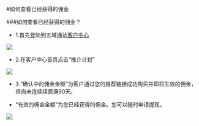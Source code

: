 <!-- --- tag: 推介计划 佣金 -->
<!-- --- title: 如何查看已经获得的佣金 -->
#如何查看已经获得的佣金

###如何查看已经获得的佣金？

* 1.首先登陆到五域通达[客户中心](http://portal.51hosting.com)

![](http://ww4.sinaimg.cn/large/a74eed94jw1dz50olkp23j.jpg)

* 2.在客户中心首页点击“推介计划”

![](http://ww3.sinaimg.cn/large/a74e55b4jw1e1dwu0n71sj.jpg)

* 3.“确认中的佣金金额”为客户通过您的推荐链接成功购买并即将生效的佣金，但尚未连续续费满90天。

* “有效的佣金金额”为您已经获得的佣金。您可以随时申请提现。

![](http://ww3.sinaimg.cn/large/a15e6eb9jw1e7m0gh3g3yj20lr0fjq4t.jpg)
